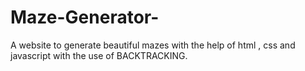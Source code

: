 # Maze-Generator-
A website to generate beautiful mazes with  the help of html , css and javascript with the use of BACKTRACKING.
